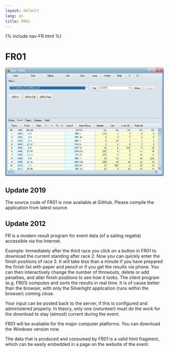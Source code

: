 ```yaml
---
layout: default
lang: en
title: FR01
---
```


{% include nav-FR.html %}

# FR01

![FR01 screenshot](../images/FR01.png)

## Update 2019

The source code of FR01 is now available at GitHub.
Please compile the application from latest source.

## Update 2012

FR is a modern result program for event data (of a sailing regatta) accessible via the Internet.

Example: Immediately after the third race you click on a button in FR01 to download the current standing after race 2.
Now you can quickly enter the finish positions of race 3.
It will take less than a minute if you have prepared the finish list with paper and pencil or if you get the results via phone.
You can then interactively change the number of throwouts, delete or add penalties, and alter finish positions to see how it looks.
The client program (e.g. FR01) computes and sorts the results in real time.
It is of cause better than the browser, with only the Silverlight application (runs within the browser) coming close. 

Your input can be posted back to the server, if this is configured and administered properly.
In theory, only one (volunteer) must do the work for the download to stay (almost) current during the event.

FR01 will be available for the major computer platforms.
You can download the Windows version now. 

The data that is produced and consumed by FR01 is a valid html fragment,
which can be easily embedded in a page on the website of the event.
